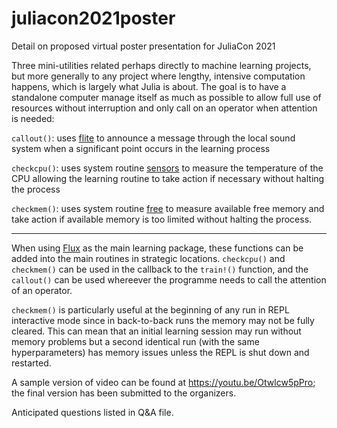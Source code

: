 # juliacon2021poster

Detail on proposed virtual poster presentation for JuliaCon 2021

Three mini-utilities related perhaps directly to machine learning projects, but more generally to any project where lengthy, intensive computation happens, which is largely what Julia is about. The goal is to have a standalone computer manage itself as much as possible to allow full use of resources without interruption and only call on an operator when attention is needed:

`callout()`: uses [flite](https://github.com/festvox/flite) to announce a message through the local sound system when a significant point occurs in the learning process

`checkcpu()`: uses system routine [sensors](https://github.com/lm-sensors/lm-sensors) to measure the temperature of the CPU allowing the learning routine to take action if necessary without halting the process

`checkmem()`: uses system routine [free](https://gitlab.com/procps-ng/procps) to measure available free memory and take action if available memory is too limited without halting the process.

___

When using [Flux](https://github.com/FluxML/Flux.jl) as the main learning package, these functions can be added into the main routines in strategic locations. `checkcpu()` and `checkmem()` can be used in the callback to the `train!()` function, and the `callout()` can be used whereever the programme needs to call the attention of an operator.

`checkmem()` is particularly useful at the beginning of any run in REPL interactive mode since in back-to-back runs the memory may not be fully cleared. This can mean that an initial learning session may run without memory problems but a second identical run (with the same hyperparameters) has memory issues unless the REPL is shut down and restarted.

A sample version of video can be found at https://youtu.be/Otwlcw5pPro; the final version has been submitted to the organizers.

Anticipated questions listed in Q&A file.
